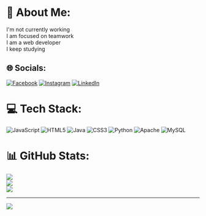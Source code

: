 # 💫 About Me:
I'm not currently working<br>I am focused on teamwork<br>I am a web developer<br>I keep studying<br>


## 🌐 Socials:
[![Facebook](https://img.shields.io/badge/Facebook-%231877F2.svg?logo=Facebook&logoColor=white)](https://facebook.com/https://www.facebook.com/FaridRa123/) [![Instagram](https://img.shields.io/badge/Instagram-%23E4405F.svg?logo=Instagram&logoColor=white)](https://instagram.com/https://www.instagram.com/_faridra_/?hl=es) [![LinkedIn](https://img.shields.io/badge/LinkedIn-%230077B5.svg?logo=linkedin&logoColor=white)](https://linkedin.com/in/https://www.linkedin.com/in/ramirez-arancibia-farid-169a7b276/) 

# 💻 Tech Stack:
![JavaScript](https://img.shields.io/badge/javascript-%23323330.svg?style=for-the-badge&logo=javascript&logoColor=%23F7DF1E) ![HTML5](https://img.shields.io/badge/html5-%23E34F26.svg?style=for-the-badge&logo=html5&logoColor=white) ![Java](https://img.shields.io/badge/java-%23ED8B00.svg?style=for-the-badge&logo=java&logoColor=white) ![CSS3](https://img.shields.io/badge/css3-%231572B6.svg?style=for-the-badge&logo=css3&logoColor=white) ![Python](https://img.shields.io/badge/python-3670A0?style=for-the-badge&logo=python&logoColor=ffdd54) ![Apache](https://img.shields.io/badge/apache-%23D42029.svg?style=for-the-badge&logo=apache&logoColor=white) ![MySQL](https://img.shields.io/badge/mysql-%2300f.svg?style=for-the-badge&logo=mysql&logoColor=white)
# 📊 GitHub Stats:
![](https://github-readme-stats.vercel.app/api?username=Farid324&theme=dark&hide_border=false&include_all_commits=false&count_private=false)<br/>
![](https://github-readme-streak-stats.herokuapp.com/?user=Farid324&theme=dark&hide_border=false)<br/>
![](https://github-readme-stats.vercel.app/api/top-langs/?username=Farid324&theme=dark&hide_border=false&include_all_commits=false&count_private=false&layout=compact)

---
[![](https://visitcount.itsvg.in/api?id=Farid324&icon=0&color=0)](https://visitcount.itsvg.in)

<!-- Proudly created with GPRM ( https://gprm.itsvg.in ) -->
